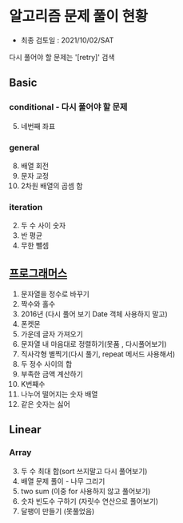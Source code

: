 # 알고리즘 문제 풀이 현황

- 최종 검토일 : 2021/10/02/SAT 

다시 풀어야 할 문제는 '[retry]' 검색
## Basic
### conditional - 다시 풀어야 할 문제
5. 네번째 좌표
### general
8. 배열 회전
9. 문자 교정
10. 2차원 배열의 곱셈 합
### iteration
2. 두 수 사이 숫자
3. 반 평균
5. 무한 뺄셈

## [프로그래머스](https://programmers.co.kr/learn/courses/30/)
1. 문자열을 정수로 바꾸기
2. 짝수와 홀수
3. 2016년 (다시 풀어 보기 Date 객체 사용하지 말고)
4. 폰켓몬
5. 가운데 글자 가져오기
6. 문자열 내 마음대로 정렬하기(못품 , 다시풀어보기)
7. 직사각형 별찍기(다시 풀기, repeat 메서드 사용해서)
8. 두 정수 사이의 합
9. 부족한 금액 계산하기
10. K번째수
11. 나누어 떨어지는 숫자 배열
12. 같은 숫자는 싫어

## Linear
### Array
3. 두 수 최대 합(sort 쓰지말고 다시 풀어보기)
5. 배열 문제 풀이 - 나무 그리기
6. two sum (이중 for 사용하지 않고 풀어보기)
9. 숫자 빈도수 구하기 (자릿수 연산으로 풀어보기)
10. 달팽이 만들기 (못풀었음)